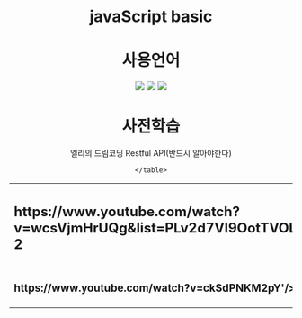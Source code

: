 <div align='center'>
    <h1>javaScript basic</h1>
</div>

<div align='center'>
    <h1>사용언어</h1>
    <img src="https://img.shields.io/badge/javascript-F7DF1E?style=for-the-badge&logo=javascript&logoColor=black">
    <img src="https://img.shields.io/badge/css-1572B6?style=for-the-badge&logo=css3&logoColor=white">
    <img src="https://img.shields.io/badge/html5-E34F26?style=for-the-badge&logo=html5&logoColor=white">
</div>

<div align='center'>
    <h1>사전학습</h1>
    <table>
    <tr>
        엘리의 드림코딩
    </tr>
    <td>
        <h2>https://www.youtube.com/watch?v=wcsVjmHrUQg&list=PLv2d7VI9OotTVOL4QmPfvJWPJvkmv6h-2</h2>
    </td>    
    <tr>
        Restful API(반드시 알아야한다)
    </tr>
    <td>
        <h3>https://www.youtube.com/watch?v=ckSdPNKM2pY'/></h3>
    </td>    
    
    </table>
</div>

